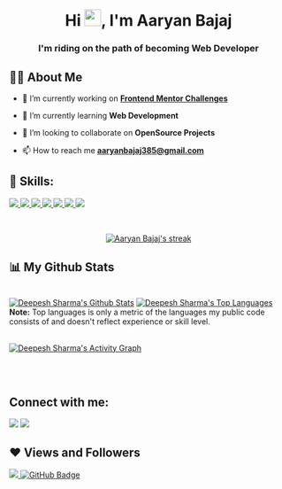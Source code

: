 <!-- 
<a href="#"><img width="100%" height="auto" src="https://i.imgur.com/iXuL1HG.png" height="175px"/></a>
 -->

<h1 align="center">Hi <img src="https://raw.githubusercontent.com/MartinHeinz/MartinHeinz/master/wave.gif" width="30px">, I'm Aaryan Bajaj</h1>
<h3 align="center">I'm riding on the path of becoming Web Developer</h3>


## 🙋‍♂️ About Me

- 🔭 I’m currently working on **[Frontend Mentor Challenges](https://dev.to/frontendmentor/16-front-end-projects-with-designs-to-help-improve-your-coding-skills-5ajl)**

- 🌱 I’m currently learning **Web Development**

- 👯 I’m looking to collaborate on **OpenSource Projects**

<!-- - 👨‍💻 All of my projects are available at **[My Portfolio](https://subhamraoniar.com)** -->

- 📫 How to reach me **aaryanbajaj385@gmail.com**

<!-- - ⚡ Fun fact **I play games and go to the GYM very often.** -->

## 🚀 Skills:

<!-- https://icons8.com/ for icons-->
<p align="left"> 
    <a href="https://www.java.com" target="_blank"> <img src="https://img.icons8.com/color/48/000000/java-coffee-cup-logo.png"/> </a>
    <!-- <a href="https://reactjs.org/" target="_blank"> <img src="https://img.icons8.com/color/48/000000/react-native.png"/> </a> -->
    <a href="https://developer.mozilla.org/en-US/docs/Web/JavaScript" target="_blank"> <img src="https://img.icons8.com/color/48/000000/javascript.png"/> </a> 
    <a href="https://www.w3.org/html/" target="_blank"> <img src="https://img.icons8.com/color/48/000000/html-5.png"/> </a> 
    <a href="https://www.w3schools.com/css/" target="_blank"> <img src="https://img.icons8.com/color/48/000000/css3.png"/> </a> 
    <a href="https://getbootstrap.com" target="_blank"> <img src="https://img.icons8.com/color/48/000000/bootstrap.png"/> </a> 
    <a href="https://www.python.org" target="_blank"> <img src="https://img.icons8.com/color/48/000000/python.png"/> </a> 
    <!-- <a style="padding-right:8px;" href="https://nodejs.org" target="_blank"> <img src="https://img.icons8.com/color/48/000000/nodejs.png"/> </a>  -->
    <a style="padding-right:8px;" href="https://www.mysql.com/" target="_blank"> <img src="https://img.icons8.com/fluent/50/000000/mysql-logo.png"/> </a>
</p>

<!-- [![React Badge](https://img.shields.io/badge/-React-61DBFB?style=for-the-badge&labelColor=black&logo=react&logoColor=61DBFB)](#)  [![Javascript Badge](https://img.shields.io/badge/-Javascript-F0DB4F?style=for-the-badge&labelColor=black&logo=javascript&logoColor=F0DB4F)](#) [![Typescript Badge](https://img.shields.io/badge/-Typescript-007acc?style=for-the-badge&labelColor=black&logo=typescript&logoColor=007acc)](#) [![Nodejs Badge](https://img.shields.io/badge/-Nodejs-3C873A?style=for-the-badge&labelColor=black&logo=node.js&logoColor=3C873A)](#) [![GraphQL Badge](https://img.shields.io/badge/-GraphQl-e535ab?style=for-the-badge&labelColor=black&logo=node.js&logoColor=e535ab)](#) -->
<br/>

<p align="center">
    <a href="https://github.com/aaryan182/github-readme-streak-stats">
        <img title="🔥 Get streak stats for your profile at git.io/streak-stats" alt="Aaryan Bajaj's streak" src="https://github-readme-streak-stats.herokuapp.com/?user=deepeshsharmaofficial&theme=black-ice&hide_border=true&stroke=0000&background=060A0CD0"/>
    </a>
</p>

## 📊 My Github Stats

  <br/>
    <a href="https://github.com/deepeshsharmaofficial/github-readme-stats"><img alt="Deepesh Sharma's Github Stats" src="https://github-readme-stats.vercel.app/api?username=deepeshsharmaofficial&show_icons=true&count_private=true&theme=react&hide_border=true&bg_color=0D1117" /></a>
  <a href="https://github.com/deepeshsharmaofficial/github-readme-stats"><img alt="Deepesh Sharma's Top Languages" src="https://github-readme-stats.vercel.app/api/top-langs/?username=deepeshsharmaofficial&langs_count=8&count_private=true&layout=compact&theme=react&hide_border=true&bg_color=0D1117" /></a>
  <br/>
  <b>Note:</b> Top languages is only a metric of the languages my public code consists of and doesn't reflect experience or skill level.


<br/>
<br/>

<a href="https://github.com/deepeshsharmaofficial/github-readme-activity-graph"><img alt="Deepesh Sharma's Activity Graph" src="https://activity-graph.herokuapp.com/graph?username=deepeshsharmaofficial&bg_color=0D1117&color=5BCDEC&line=5BCDEC&point=FFFFFF&hide_border=true" /></a>

<br/>
<br/>

## Connect with me:
<p align="left">

<a href = "https://www.linkedin.com/in/deepeshsharmaofficial/"><img src="https://img.icons8.com/fluent/48/000000/linkedin.png"/></a>
<a href = "https://twitter.com/DeepeshSharma48"><img src="https://img.icons8.com/fluent/48/000000/twitter.png"/></a>
</p>

## ❤ Views and Followers
<a href="https://github.com/Meghna-DAS/github-profile-views-counter">
    <img src="https://komarev.com/ghpvc/?username=deepeshsharmaofficial">
</a>
<a href="https://github.com/deepeshsharmaofficial?tab=followers"><img src="https://img.shields.io/github/followers/deepeshsharmaofficial?label=Followers&style=social" alt="GitHub Badge"></a>
